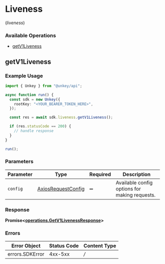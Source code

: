 # Liveness
(*liveness*)

### Available Operations

* [getV1Liveness](#getv1liveness)

## getV1Liveness

### Example Usage

```typescript
import { Unkey } from "@unkey/api";

async function run() {
  const sdk = new Unkey({
    rootKey: "<YOUR_BEARER_TOKEN_HERE>",
  });

  const res = await sdk.liveness.getV1Liveness();

  if (res.statusCode == 200) {
    // handle response
  }
}

run();
```

### Parameters

| Parameter                                                    | Type                                                         | Required                                                     | Description                                                  |
| ------------------------------------------------------------ | ------------------------------------------------------------ | ------------------------------------------------------------ | ------------------------------------------------------------ |
| `config`                                                     | [AxiosRequestConfig](https://axios-http.com/docs/req_config) | :heavy_minus_sign:                                           | Available config options for making requests.                |


### Response

**Promise<[operations.GetV1LivenessResponse](../../sdk/models/operations/getv1livenessresponse.md)>**
### Errors

| Error Object    | Status Code     | Content Type    |
| --------------- | --------------- | --------------- |
| errors.SDKError | 4xx-5xx         | */*             |
